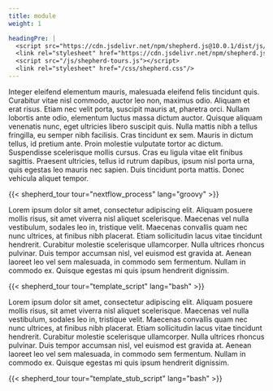 ```yaml
---
title: module
weight: 1

headingPre: |
  <script src="https://cdn.jsdelivr.net/npm/shepherd.js@10.0.1/dist/js/shepherd.min.js"></script>
  <link rel="stylesheet" href="https://cdn.jsdelivr.net/npm/shepherd.js@10.0.1/dist/css/shepherd.css"/>
  <script src="/js/shepherd-tours.js"></script>
  <link rel="stylesheet" href="/css/shepherd.css"/>
---
```


Integer eleifend elementum mauris, malesuada eleifend felis tincidunt quis. Curabitur vitae nisl commodo, auctor leo non, maximus odio. Aliquam et erat risus. Etiam nec velit porta, suscipit mauris at, pharetra orci. Nullam lobortis ante odio, elementum luctus massa dictum auctor. Quisque aliquam venenatis nunc, eget ultricies libero suscipit quis. Nulla mattis nibh a tellus fringilla, eu semper nibh facilisis. Cras tincidunt ex sem. Mauris in dictum tellus, id pretium ante. Proin molestie vulputate tortor ac dictum. Suspendisse scelerisque mollis cursus. Cras eu ligula vitae elit finibus sagittis. Praesent ultricies, tellus id rutrum dapibus, ipsum nisl porta urna, quis egestas leo mauris nec sapien. Duis tincidunt porta mattis. Donec vehicula aliquet tempor.

{{< shepherd_tour tour="nextflow_process" lang="groovy" >}}

Lorem ipsum dolor sit amet, consectetur adipiscing elit. Aliquam posuere mollis risus, sit amet viverra nisl aliquet scelerisque. Maecenas vel nulla vestibulum, sodales leo in, tristique velit. Maecenas convallis quam nec nunc ultrices, at finibus nibh placerat. Etiam sollicitudin lacus vitae tincidunt hendrerit. Curabitur molestie scelerisque ullamcorper. Nulla ultrices rhoncus pulvinar. Duis tempor accumsan nisl, vel euismod est gravida at. Aenean laoreet leo vel sem malesuada, in commodo sem fermentum. Nullam in commodo ex. Quisque egestas mi quis ipsum hendrerit dignissim.

{{< shepherd_tour tour="template_script" lang="bash" >}}

Lorem ipsum dolor sit amet, consectetur adipiscing elit. Aliquam posuere mollis risus, sit amet viverra nisl aliquet scelerisque. Maecenas vel nulla vestibulum, sodales leo in, tristique velit. Maecenas convallis quam nec nunc ultrices, at finibus nibh placerat. Etiam sollicitudin lacus vitae tincidunt hendrerit. Curabitur molestie scelerisque ullamcorper. Nulla ultrices rhoncus pulvinar. Duis tempor accumsan nisl, vel euismod est gravida at. Aenean laoreet leo vel sem malesuada, in commodo sem fermentum. Nullam in commodo ex. Quisque egestas mi quis ipsum hendrerit dignissim.

{{< shepherd_tour tour="template_stub_script" lang="bash" >}}
